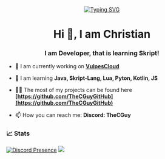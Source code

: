 
<div align="center">
<a href="https://git.io/typing-svg"><img src="https://readme-typing-svg.demolab.com?font=Fira+Code&pause=1000&random=false&width=435&lines=Skript-Lang%2C+Java%2C+Python%2C+JS%2C+Kotlin%2C+Lua;Minecraft+Developer;dsc.gg%2Fthecguy" alt="Typing SVG" /></a>
</div>



<h1 align="center">Hi 👋, I am Christian</h1>
<h3 align="center">I am Developer, that is learning Skript!</h3>

- 🔭 I am currently working on **[VulpesCloud](https://github.com/VulpesCloud)** 

- 🌱 I am learning **Java, Skript-Lang, Lua, Pyton, Kotlin, JS**

- 👨‍💻 The most of my projects can be found here **[https://github.com/TheCGuyGitHub](https://github.com/TheCGuyGitHub)**

- 📫 How you can reach me: **Discord: TheCGuy**


### 📈 Stats
[![Discord Presence](https://lanyard.cnrad.dev/api/715248503730995270)](https://discord.com/users/715248503730995270) [![](https://github-readme-stats.vercel.app/api?username=TheCGuyGitHub&theme=dracula&count_private=true&show_icons=true&hide=contribs)](https://github.com/TheCGuyGitHub)

